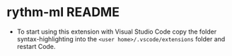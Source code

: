 # rythm-ml README


* To start using this extension with Visual Studio Code copy the folder syntax-highlighting into the `<user home>/.vscode/extensions` folder and restart Code.